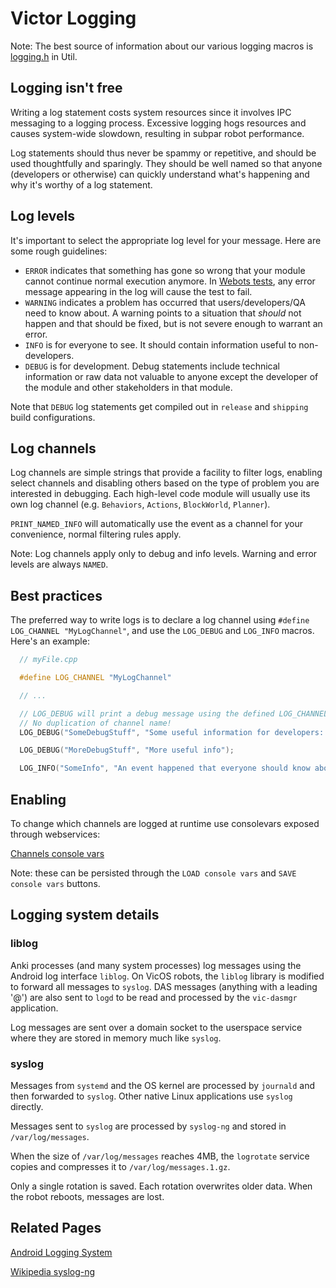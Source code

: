 # Victor Logging

Note: The best source of information about our various logging macros is [logging.h](/lib/util/source/anki/util/logging/logging.h) in Util.

## Logging isn't free

Writing a log statement costs system resources since it involves IPC messaging to a logging process. Excessive logging hogs resources and causes system-wide slowdown, resulting in subpar robot performance.

Log statements should thus never be spammy or repetitive, and should be used thoughtfully and sparingly. They should be well named so that anyone (developers or otherwise) can quickly understand what's happening and why it's worthy of a log statement.

## Log levels

It's important to select the appropriate log level for your message. Here are some rough guidelines:

- `ERROR` indicates that something has gone so wrong that your module cannot continue normal execution anymore. In [Webots tests](/simulator/controllers/webotsCtrlBuildServerTest/README.md), any error message appearing in the log will cause the test to fail.
- `WARNING` indicates a problem has occurred that users/developers/QA need to know about. A warning points to a situation that _should_ not happen and that should be fixed, but is not severe enough to warrant an error.
- `INFO` is for everyone to see. It should contain information useful to non-developers.
- `DEBUG` is for development. Debug statements include technical information or raw data not valuable to anyone except the developer of the module and other stakeholders in that module.

Note that `DEBUG` log statements get compiled out in `release` and `shipping` build configurations.

## Log channels

Log channels are simple strings that provide a facility to filter logs, enabling select channels and disabling others based on the type of problem you are interested in debugging. Each high-level code module will usually use its own log channel (e.g. `Behaviors`, `Actions`, `BlockWorld`, `Planner`).

`PRINT_NAMED_INFO` will automatically use the event as a channel for your convenience, normal filtering rules apply.

Note: Log channels apply only to debug and info levels. Warning and error levels are always `NAMED`.

## Best practices

The preferred way to write logs is to declare a log channel using `#define LOG_CHANNEL "MyLogChannel"`, and use the `LOG_DEBUG` and `LOG_INFO` macros. Here's an example:

```cpp
  // myFile.cpp

  #define LOG_CHANNEL "MyLogChannel"

  // ...

  // LOG_DEBUG will print a debug message using the defined LOG_CHANNEL above.
  // No duplication of channel name!
  LOG_DEBUG("SomeDebugStuff", "Some useful information for developers: ...");

  LOG_DEBUG("MoreDebugStuff", "More useful info");

  LOG_INFO("SomeInfo", "An event happened that everyone should know about");
```

## Enabling

To change which channels are logged at runtime use consolevars exposed through webservices:

[Channels console vars](images/HOW-channels.png)

Note: these can be persisted through the `LOAD console vars` and `SAVE console vars` buttons.

## Logging system details

### liblog

Anki processes (and many system processes) log messages using the Android log interface `liblog`.
On VicOS robots, the `liblog` library is modified to forward all messages to `syslog`. DAS messages
(anything with a leading '@') are also sent to `logd` to be read and processed by the `vic-dasmgr` application.

Log messages are sent over a domain socket to the userspace service where they are stored in memory much like `syslog`.

### syslog

Messages from `systemd` and the OS kernel are processed by `journald` and then forwarded to `syslog`.
Other native Linux applications use `syslog` directly.

Messages sent to `syslog` are processed by `syslog-ng` and stored in `/var/log/messages`.

When the size of `/var/log/messages` reaches 4MB, the `logrotate` service copies and compresses it to `/var/log/messages.1.gz`.

Only a single rotation is saved. Each rotation overwrites older data.  When the robot reboots, messages are lost.

## Related Pages

[Android Logging System](https://tinylab.gitbooks.io/elinux/content/en/android_portal/android_sys_info/Android_Logging_System/Android_Logging_System.html)

[Wikipedia syslog-ng](https://en.wikipedia.org/wiki/Syslog-ng)
